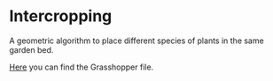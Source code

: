 # Intercropping
A geometric algorithm to place different species of plants in the same garden bed.

[Here](Intercropping\Files\intercropping.gh) you can find the Grasshopper file.
